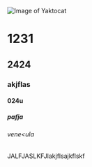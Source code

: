 ![Image of Yaktocat](https://octodex.github.com/images/yaktocat.png)
#  1231
## 2424
### akjflas
#### 024u
##### pafja
###### vene<ula
JALFJASLKFJlakjflsajkflskf
